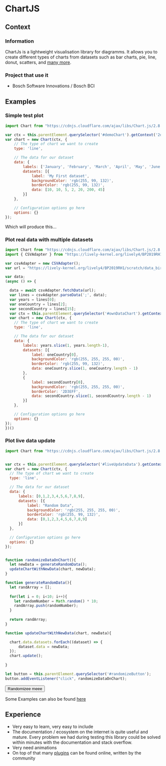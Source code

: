 # ChartJS

## Context
### Information

ChartJs is a lightweight visualisation library for diagramms. It allows you to create different types of charts from datasets such as bar charts, pie, line, donut, scatters, and [many more](https://www.chartjs.org/samples/latest/https://www.chartjs.org/samples/latest/).


### Project that use it
- Bosch Software Innovations / Bosch BCI


## Examples
### Simple test plot

```javascript {.chartExample}
import Chart from "https://cdnjs.cloudflare.com/ajax/libs/Chart.js/2.8.0/Chart.bundle.js"

var ctx = this.parentElement.querySelector('#demoChart').getContext('2d');
var chart = new Chart(ctx, {
    // The type of chart we want to create
    type: 'line',

    // The data for our dataset
    data: {
        labels: ['January', 'February', 'March', 'April', 'May', 'June', 'July'],
        datasets: [{
            label: 'My First dataset',
            backgroundColor: 'rgb(255, 99, 132)',
            borderColor: 'rgb(255, 99, 132)',
            data: [10, 10, 5, 2, 20, 200, 45]
        }]
    },

    // Configuration options go here
    options: {}
});
```

Which will produce this...

<script>
import boundEval from "src/client/bound-eval.js";
var source = lively.query(this, ".chartExample").textContent
boundEval(source, this).then(r => r.value)
</script>
<canvas id="demoChart"></canvas>


### Plot real data with multiple datasets




</script>

```javascript {.chartExampleOwnData}
import Chart from "https://cdnjs.cloudflare.com/ajax/libs/Chart.js/2.8.0/Chart.bundle.js";
import { CSVAdapter } from "https://lively-kernel.org/lively4/BP2019RH1/scratch/BubbleChartSource/csvAdapter.js";

var csvAdapter = new CSVAdapter();
var url = "https://lively-kernel.org/lively4/BP2019RH1/scratch/data_births.csv";

var data;
(async () => {

  data = await csvAdapter.fetchData(url);
  var lines = csvAdapter.parseData(';', data);
  var years = lines[0];
  var oneCountry = lines[2];
  var secondCountry = lines[15];
  var ctx = this.parentElement.querySelector('#ownDataChart').getContext('2d');
  var chart = new Chart(ctx, {
    // The type of chart we want to create
    type: 'line',

    // The data for our dataset
    data: {
        labels: years.slice(1, years.length-1),
        datasets: [{
            label: oneCountry[0],
            backgroundColor: 'rgb(255, 255, 255, 00)',
            borderColor: 'rgb(255, 99, 132)',
            data: oneCountry.slice(1, oneCountry.length - 1)
        },
        {
            label: secondCountry[0],
            backgroundColor: 'rgb(255, 255, 255, 00)',
            borderColor: '2D3EFF',
            data: secondCountry.slice(1, secondCountry.length - 1)
        }]
    },

    // Configuration options go here
    options: {}
});
})()
```

<script>
import boundEval from "src/client/bound-eval.js";
var source = lively.query(this, ".chartExampleOwnData").textContent
boundEval(source, this).then(r => r.value)
</script>
<canvas id="ownDataChart"></canvas>


### Plot live data update

</script>

```javascript {.chartExampleLiveData}
import Chart from "https://cdnjs.cloudflare.com/ajax/libs/Chart.js/2.8.0/Chart.bundle.js";


var ctx = this.parentElement.querySelector('#liveUpdateData').getContext('2d');
var chart = new Chart(ctx, {
  // The type of chart we want to create
  type: 'line',

  // The data for our dataset
  data: {
      labels: [0,1,2,3,4,5,6,7,8,9],
      datasets: [{
          label: "Random Data",
          backgroundColor: 'rgb(255, 255, 255, 00)',
          borderColor: 'rgb(255, 99, 132)',
          data: [0,1,2,3,4,5,6,7,8,9]
      }]
  },

  // Configuration options go here
  options: {}
});


function randomizeDataOnChart(){
  let newData = generateRandomData();
  updateChartWithNewData(chart, newData);
}

function generateRandomData(){
  let randArray = [];
  
  for(let i = 0; i<10; i++){
    let randomNumber = Math.random() * 10;
    randArray.push(randomNumber);
  }
  
  return randArray;
}

function updateChartWithNewData(chart, newData){

  chart.data.datasets.forEach((dataset) => {
      dataset.data = newData;
  });
  chart.update();
  
}

let button = this.parentElement.querySelector('#randomizeButton');
button.addEventListener("click", randomizeDataOnChart);
```

<script>
import boundEval from "src/client/bound-eval.js";
var source = lively.query(this, ".chartExampleLiveData").textContent
boundEval(source, this).then(r => r.value)
</script>
<canvas id="liveUpdateData"></canvas>
<button id="randomizeButton">Randomizee meee</button>  

Some Examples can also be found [here](https://tobiasahlin.com/blog/chartjs-charts-to-get-you-started/)

## Experience
- Very easy to learn, very easy to include
- The documentation / ecosystem on the internet is quite useful and mature. Every problem we had during testing this library could be solved within minutes with the documentation and stack overflow. 
- Very need animations
- On top of that many [plugins](https://www.chartjs.org/docs/2.7.2/notes/extensions.html) can be found online, written by the community

